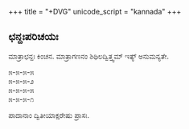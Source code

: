 +++
title = "+DVG"
unicode_script = "kannada"
+++

## ಛನ್ದಃಪರಿಚಯಃ
ಮಾತ್ರಾಛನ್ದಃ ಕಿಂಚನ. ಮಾತ್ರಾಗಣನಂ ಶಿಥಿಲದ್ವಿತ್ತ್ವಮ್ ಇತ್ಯ್ ಅನುಮನ್ಯತೇ.

೫-೫-೫-೫  
೫-೫-೫-೨  
೫-೫-೫-೫  
೫-೫-೫-೧  

ಪಾದಾನಾಂ ದ್ವಿತೀಯಾಕ್ಷರೇಷು ಪ್ರಾಸಃ.  